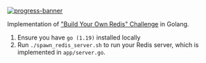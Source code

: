 [![progress-banner](https://backend.codecrafters.io/progress/redis/77f4f0b4-c3a2-4ee5-bd69-eae7c8034ac2)](https://app.codecrafters.io/users/codecrafters-bot?r=2qF)

Implementation of ["Build Your Own Redis" Challenge](https://codecrafters.io/challenges/redis) in Golang.

1. Ensure you have `go (1.19)` installed locally
2. Run `./spawn_redis_server.sh` to run your Redis server, which is implemented
   in `app/server.go`.

